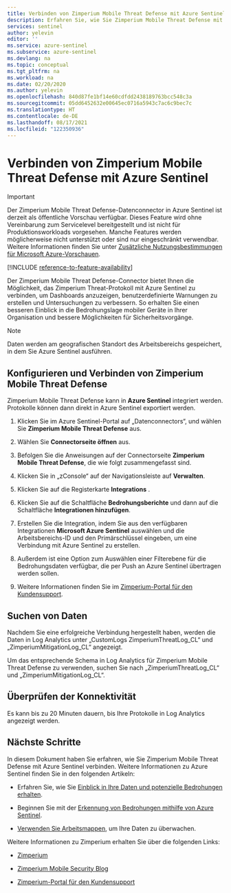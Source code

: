 ```yaml
---
title: Verbinden von Zimperium Mobile Threat Defense mit Azure Sentinel | Microsoft-Dokumentation
description: Erfahren Sie, wie Sie Zimperium Mobile Threat Defense mit Azure Sentinel verbinden.
services: sentinel
author: yelevin
editor: ''
ms.service: azure-sentinel
ms.subservice: azure-sentinel
ms.devlang: na
ms.topic: conceptual
ms.tgt_pltfrm: na
ms.workload: na
ms.date: 02/20/2020
ms.author: yelevin
ms.openlocfilehash: 840d87fe1bf14e60cdfdd2438189763bcc548c3a
ms.sourcegitcommit: 05dd6452632e00645ec0716a5943c7ac6c9bec7c
ms.translationtype: HT
ms.contentlocale: de-DE
ms.lasthandoff: 08/17/2021
ms.locfileid: "122350936"
---
```

# <a name="connect-your-zimperium-mobile-threat-defense-to-azure-sentinel"></a>Verbinden von Zimperium Mobile Threat Defense mit Azure Sentinel


> [!IMPORTANT]
> Der Zimperium Mobile Threat Defense-Datenconnector in Azure Sentinel ist derzeit als öffentliche Vorschau verfügbar.
> Dieses Feature wird ohne Vereinbarung zum Servicelevel bereitgestellt und ist nicht für Produktionsworkloads vorgesehen. Manche Features werden möglicherweise nicht unterstützt oder sind nur eingeschränkt verwendbar. Weitere Informationen finden Sie unter [Zusätzliche Nutzungsbestimmungen für Microsoft Azure-Vorschauen](https://azure.microsoft.com/support/legal/preview-supplemental-terms/).

[!INCLUDE [reference-to-feature-availability](includes/reference-to-feature-availability.md)]


Der Zimperium Mobile Threat Defense-Connector bietet Ihnen die Möglichkeit, das Zimperium Threat-Protokoll mit Azure Sentinel zu verbinden, um Dashboards anzuzeigen, benutzerdefinierte Warnungen zu erstellen und Untersuchungen zu verbessern. So erhalten Sie einen besseren Einblick in die Bedrohungslage mobiler Geräte in Ihrer Organisation und bessere Möglichkeiten für Sicherheitsvorgänge.

> [!NOTE]
> Daten werden am geografischen Standort des Arbeitsbereichs gespeichert, in dem Sie Azure Sentinel ausführen.

## <a name="configure-and-connect-zimperium-mobile-threat-defense"></a>Konfigurieren und Verbinden von Zimperium Mobile Threat Defense

Zimperium Mobile Threat Defense kann in **Azure Sentinel** integriert werden. Protokolle können dann direkt in Azure Sentinel exportiert werden.

1. Klicken Sie im Azure Sentinel-Portal auf „Datenconnectors“, und wählen Sie **Zimperium Mobile Threat Defense** aus.
2. Wählen Sie **Connectorseite öffnen** aus.
3. Befolgen Sie die Anweisungen auf der Connectorseite **Zimperium Mobile Threat Defense**, die wie folgt zusammengefasst sind.
 1. Klicken Sie in „zConsole“ auf der Navigationsleiste auf **Verwalten**.
 2. Klicken Sie auf die Registerkarte **Integrations** .
 3. Klicken Sie auf die Schaltfläche **Bedrohungsberichte** und dann auf die Schaltfläche **Integrationen hinzufügen**.
 4. Erstellen Sie die Integration, indem Sie aus den verfügbaren Integrationen **Microsoft Azure Sentinel** auswählen und die Arbeitsbereichs-ID und den Primärschlüssel eingeben, um eine Verbindung mit Azure Sentinel zu erstellen.
 5. Außerdem ist eine Option zum Auswählen einer Filterebene für die Bedrohungsdaten verfügbar, die per Push an Azure Sentinel übertragen werden sollen. 

4. Weitere Informationen finden Sie im [Zimperium-Portal für den Kundensupport](https://support.zimperium.com).


## <a name="find-your-data"></a>Suchen von Daten

Nachdem Sie eine erfolgreiche Verbindung hergestellt haben, werden die Daten in Log Analytics unter „CustomLogs ZimperiumThreatLog_CL“ und „ZimperiumMitigationLog_CL“ angezeigt.

Um das entsprechende Schema in Log Analytics für Zimperium Mobile Threat Defense zu verwenden, suchen Sie nach „ZimperiumThreatLog_CL“ und „ZimperiumMitigationLog_CL“.


## <a name="validate-connectivity"></a>Überprüfen der Konnektivität

Es kann bis zu 20 Minuten dauern, bis Ihre Protokolle in Log Analytics angezeigt werden.

## <a name="next-steps"></a>Nächste Schritte

In diesem Dokument haben Sie erfahren, wie Sie Zimperium Mobile Threat Defense mit Azure Sentinel verbinden. Weitere Informationen zu Azure Sentinel finden Sie in den folgenden Artikeln:

- Erfahren Sie, wie Sie [Einblick in Ihre Daten und potenzielle Bedrohungen erhalten](get-visibility.md).

- Beginnen Sie mit der [Erkennung von Bedrohungen mithilfe von Azure Sentinel](detect-threats-built-in.md).

- [Verwenden Sie Arbeitsmappen](monitor-your-data.md), um Ihre Daten zu überwachen.

Weitere Informationen zu Zimperium erhalten Sie über die folgenden Links:

- [Zimperium](https://zimperium.com)

- [Zimperium Mobile Security Blog](https://blog.zimperium.com)

- [Zimperium-Portal für den Kundensupport](https://support.zimperium.com)